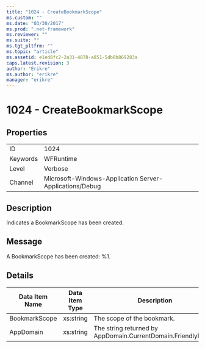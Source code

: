 ```yaml
---
title: "1024 - CreateBookmarkScope"
ms.custom: ""
ms.date: "03/30/2017"
ms.prod: ".net-framework"
ms.reviewer: ""
ms.suite: ""
ms.tgt_pltfrm: ""
ms.topic: "article"
ms.assetid: e1ed8fc2-2a31-4878-a851-5db8b869283a
caps.latest.revision: 3
author: "Erikre"
ms.author: "erikre"
manager: "erikre"
---
```

# 1024 - CreateBookmarkScope
## Properties  
  
|||  
|-|-|  
|ID|1024|  
|Keywords|WFRuntime|  
|Level|Verbose|  
|Channel|Microsoft-Windows-Application Server-Applications/Debug|  
  
## Description  
 Indicates a BookmarkScope has been created.  
  
## Message  
 A BookmarkScope has been created: %1.  
  
## Details  
  
|Data Item Name|Data Item Type|Description|  
|--------------------|--------------------|-----------------|  
|BookmarkScope|xs:string|The scope of the bookmark.|  
|AppDomain|xs:string|The string returned by AppDomain.CurrentDomain.FriendlyName.|
